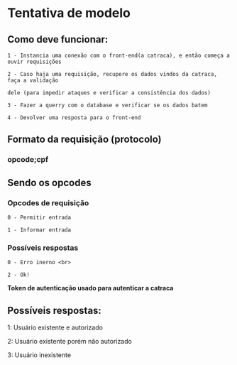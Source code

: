 # Tentativa de modelo</h1>

## Como deve funcionar:</h2>

    1 - Instancia uma conexão com o front-end(a catraca), e então começa a ouvir requisições

    2 - Caso haja uma requisição, recupere os dados vindos da catraca, faça a validação

    dele (para impedir ataques e verificar a consistência dos dados)

    3 - Fazer a querry com o database e verificar se os dados batem

    4 - Devolver uma resposta para o front-end

## Formato da requisição (protocolo)

### opcode;cpf

## Sendo os opcodes

### Opcodes de requisição

    0 - Permitir entrada

    1 - Informar entrada

### Possíveis respostas

    0 - Erro inerno <br>

    2 - Ok!

<p><strong>Token de autenticação usado para autenticar a catraca</strong></p>

<h2> Possíveis respostas:</h2>
    <p>1: Usuário existente e autorizado</p>
    <p>2: Usuário existente porém não autorizado</p>
    <p>3: Usuário inexistente</p>